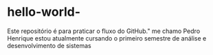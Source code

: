 # hello-world-
Este repositório é para praticar o fluxo do GitHub."
me chamo Pedro Henrique estou atualmente cursando o primeiro semestre de análise e desenvolvimento de sistemas 
